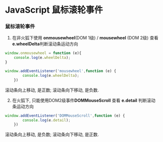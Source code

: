 # ﻿JavaScript 鼠标滚轮事件

### 鼠标滚轮事件
1) 在非火狐下使用 **onmousewheel**(DOM 1级) / **mousewheel** (DOM 2级) 查看**e.wheelDelta**判断滚动条运动方向

```js
window.onmousewheel = function (e){
    console.log(e.wheelDelta);
}

window.addEventListener('mousewheel',function (e) {
        console.log(e.wheelDelta);
    })
```
滚动条向上移动, 是正数; 滚动条向下移动, 是负数.

2) 在火狐下, 只能使用DOM2级事件**DOMMouseScroll** 查看 **e.detail** 判断滚动条运动方向

```js
window.addEventListener('DOMMouseScroll',function (e) {
        console.log(e.detail);
    })
```
滚动条向上移动, 是负数; 滚动条向下移动, 是正数.
